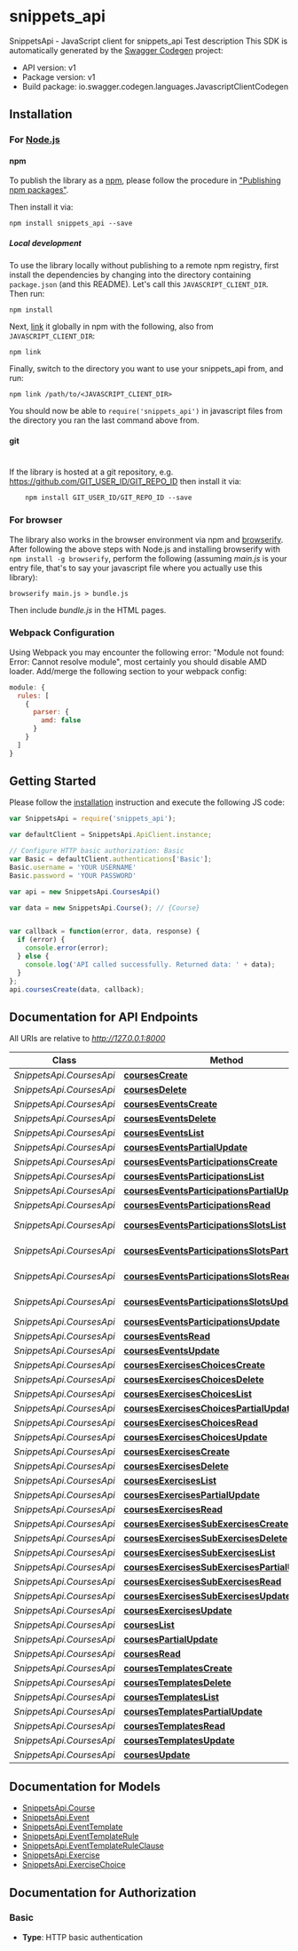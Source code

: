 # snippets_api

SnippetsApi - JavaScript client for snippets_api
Test description
This SDK is automatically generated by the [Swagger Codegen](https://github.com/swagger-api/swagger-codegen) project:

- API version: v1
- Package version: v1
- Build package: io.swagger.codegen.languages.JavascriptClientCodegen

## Installation

### For [Node.js](https://nodejs.org/)

#### npm

To publish the library as a [npm](https://www.npmjs.com/),
please follow the procedure in ["Publishing npm packages"](https://docs.npmjs.com/getting-started/publishing-npm-packages).

Then install it via:

```shell
npm install snippets_api --save
```

##### Local development

To use the library locally without publishing to a remote npm registry, first install the dependencies by changing 
into the directory containing `package.json` (and this README). Let's call this `JAVASCRIPT_CLIENT_DIR`. Then run:

```shell
npm install
```

Next, [link](https://docs.npmjs.com/cli/link) it globally in npm with the following, also from `JAVASCRIPT_CLIENT_DIR`:

```shell
npm link
```

Finally, switch to the directory you want to use your snippets_api from, and run:

```shell
npm link /path/to/<JAVASCRIPT_CLIENT_DIR>
```

You should now be able to `require('snippets_api')` in javascript files from the directory you ran the last 
command above from.

#### git
#
If the library is hosted at a git repository, e.g.
https://github.com/GIT_USER_ID/GIT_REPO_ID
then install it via:

```shell
    npm install GIT_USER_ID/GIT_REPO_ID --save
```

### For browser

The library also works in the browser environment via npm and [browserify](http://browserify.org/). After following
the above steps with Node.js and installing browserify with `npm install -g browserify`,
perform the following (assuming *main.js* is your entry file, that's to say your javascript file where you actually 
use this library):

```shell
browserify main.js > bundle.js
```

Then include *bundle.js* in the HTML pages.

### Webpack Configuration

Using Webpack you may encounter the following error: "Module not found: Error:
Cannot resolve module", most certainly you should disable AMD loader. Add/merge
the following section to your webpack config:

```javascript
module: {
  rules: [
    {
      parser: {
        amd: false
      }
    }
  ]
}
```

## Getting Started

Please follow the [installation](#installation) instruction and execute the following JS code:

```javascript
var SnippetsApi = require('snippets_api');

var defaultClient = SnippetsApi.ApiClient.instance;

// Configure HTTP basic authorization: Basic
var Basic = defaultClient.authentications['Basic'];
Basic.username = 'YOUR USERNAME'
Basic.password = 'YOUR PASSWORD'

var api = new SnippetsApi.CoursesApi()

var data = new SnippetsApi.Course(); // {Course} 


var callback = function(error, data, response) {
  if (error) {
    console.error(error);
  } else {
    console.log('API called successfully. Returned data: ' + data);
  }
};
api.coursesCreate(data, callback);

```

## Documentation for API Endpoints

All URIs are relative to *http://127.0.0.1:8000*

Class | Method | HTTP request | Description
------------ | ------------- | ------------- | -------------
*SnippetsApi.CoursesApi* | [**coursesCreate**](docs/CoursesApi.md#coursesCreate) | **POST** /courses/ | 
*SnippetsApi.CoursesApi* | [**coursesDelete**](docs/CoursesApi.md#coursesDelete) | **DELETE** /courses/{id}/ | 
*SnippetsApi.CoursesApi* | [**coursesEventsCreate**](docs/CoursesApi.md#coursesEventsCreate) | **POST** /courses/{course_pk}/events/ | 
*SnippetsApi.CoursesApi* | [**coursesEventsDelete**](docs/CoursesApi.md#coursesEventsDelete) | **DELETE** /courses/{course_pk}/events/{id}/ | 
*SnippetsApi.CoursesApi* | [**coursesEventsList**](docs/CoursesApi.md#coursesEventsList) | **GET** /courses/{course_pk}/events/ | 
*SnippetsApi.CoursesApi* | [**coursesEventsPartialUpdate**](docs/CoursesApi.md#coursesEventsPartialUpdate) | **PATCH** /courses/{course_pk}/events/{id}/ | 
*SnippetsApi.CoursesApi* | [**coursesEventsParticipationsCreate**](docs/CoursesApi.md#coursesEventsParticipationsCreate) | **POST** /courses/{course_pk}/events/{event_pk}/participations/ | 
*SnippetsApi.CoursesApi* | [**coursesEventsParticipationsList**](docs/CoursesApi.md#coursesEventsParticipationsList) | **GET** /courses/{course_pk}/events/{event_pk}/participations/ | 
*SnippetsApi.CoursesApi* | [**coursesEventsParticipationsPartialUpdate**](docs/CoursesApi.md#coursesEventsParticipationsPartialUpdate) | **PATCH** /courses/{course_pk}/events/{event_pk}/participations/{id}/ | 
*SnippetsApi.CoursesApi* | [**coursesEventsParticipationsRead**](docs/CoursesApi.md#coursesEventsParticipationsRead) | **GET** /courses/{course_pk}/events/{event_pk}/participations/{id}/ | 
*SnippetsApi.CoursesApi* | [**coursesEventsParticipationsSlotsList**](docs/CoursesApi.md#coursesEventsParticipationsSlotsList) | **GET** /courses/{course_pk}/events/{event_pk}/participations/{participation_pk}/slots/ | 
*SnippetsApi.CoursesApi* | [**coursesEventsParticipationsSlotsPartialUpdate**](docs/CoursesApi.md#coursesEventsParticipationsSlotsPartialUpdate) | **PATCH** /courses/{course_pk}/events/{event_pk}/participations/{participation_pk}/slots/{id}/ | 
*SnippetsApi.CoursesApi* | [**coursesEventsParticipationsSlotsRead**](docs/CoursesApi.md#coursesEventsParticipationsSlotsRead) | **GET** /courses/{course_pk}/events/{event_pk}/participations/{participation_pk}/slots/{id}/ | 
*SnippetsApi.CoursesApi* | [**coursesEventsParticipationsSlotsUpdate**](docs/CoursesApi.md#coursesEventsParticipationsSlotsUpdate) | **PUT** /courses/{course_pk}/events/{event_pk}/participations/{participation_pk}/slots/{id}/ | 
*SnippetsApi.CoursesApi* | [**coursesEventsParticipationsUpdate**](docs/CoursesApi.md#coursesEventsParticipationsUpdate) | **PUT** /courses/{course_pk}/events/{event_pk}/participations/{id}/ | 
*SnippetsApi.CoursesApi* | [**coursesEventsRead**](docs/CoursesApi.md#coursesEventsRead) | **GET** /courses/{course_pk}/events/{id}/ | 
*SnippetsApi.CoursesApi* | [**coursesEventsUpdate**](docs/CoursesApi.md#coursesEventsUpdate) | **PUT** /courses/{course_pk}/events/{id}/ | 
*SnippetsApi.CoursesApi* | [**coursesExercisesChoicesCreate**](docs/CoursesApi.md#coursesExercisesChoicesCreate) | **POST** /courses/{course_pk}/exercises/{exercise_pk}/choices/ | 
*SnippetsApi.CoursesApi* | [**coursesExercisesChoicesDelete**](docs/CoursesApi.md#coursesExercisesChoicesDelete) | **DELETE** /courses/{course_pk}/exercises/{exercise_pk}/choices/{id}/ | 
*SnippetsApi.CoursesApi* | [**coursesExercisesChoicesList**](docs/CoursesApi.md#coursesExercisesChoicesList) | **GET** /courses/{course_pk}/exercises/{exercise_pk}/choices/ | 
*SnippetsApi.CoursesApi* | [**coursesExercisesChoicesPartialUpdate**](docs/CoursesApi.md#coursesExercisesChoicesPartialUpdate) | **PATCH** /courses/{course_pk}/exercises/{exercise_pk}/choices/{id}/ | 
*SnippetsApi.CoursesApi* | [**coursesExercisesChoicesRead**](docs/CoursesApi.md#coursesExercisesChoicesRead) | **GET** /courses/{course_pk}/exercises/{exercise_pk}/choices/{id}/ | 
*SnippetsApi.CoursesApi* | [**coursesExercisesChoicesUpdate**](docs/CoursesApi.md#coursesExercisesChoicesUpdate) | **PUT** /courses/{course_pk}/exercises/{exercise_pk}/choices/{id}/ | 
*SnippetsApi.CoursesApi* | [**coursesExercisesCreate**](docs/CoursesApi.md#coursesExercisesCreate) | **POST** /courses/{course_pk}/exercises/ | 
*SnippetsApi.CoursesApi* | [**coursesExercisesDelete**](docs/CoursesApi.md#coursesExercisesDelete) | **DELETE** /courses/{course_pk}/exercises/{id}/ | 
*SnippetsApi.CoursesApi* | [**coursesExercisesList**](docs/CoursesApi.md#coursesExercisesList) | **GET** /courses/{course_pk}/exercises/ | 
*SnippetsApi.CoursesApi* | [**coursesExercisesPartialUpdate**](docs/CoursesApi.md#coursesExercisesPartialUpdate) | **PATCH** /courses/{course_pk}/exercises/{id}/ | 
*SnippetsApi.CoursesApi* | [**coursesExercisesRead**](docs/CoursesApi.md#coursesExercisesRead) | **GET** /courses/{course_pk}/exercises/{id}/ | 
*SnippetsApi.CoursesApi* | [**coursesExercisesSubExercisesCreate**](docs/CoursesApi.md#coursesExercisesSubExercisesCreate) | **POST** /courses/{course_pk}/exercises/{exercise_pk}/sub_exercises/ | 
*SnippetsApi.CoursesApi* | [**coursesExercisesSubExercisesDelete**](docs/CoursesApi.md#coursesExercisesSubExercisesDelete) | **DELETE** /courses/{course_pk}/exercises/{exercise_pk}/sub_exercises/{id}/ | 
*SnippetsApi.CoursesApi* | [**coursesExercisesSubExercisesList**](docs/CoursesApi.md#coursesExercisesSubExercisesList) | **GET** /courses/{course_pk}/exercises/{exercise_pk}/sub_exercises/ | 
*SnippetsApi.CoursesApi* | [**coursesExercisesSubExercisesPartialUpdate**](docs/CoursesApi.md#coursesExercisesSubExercisesPartialUpdate) | **PATCH** /courses/{course_pk}/exercises/{exercise_pk}/sub_exercises/{id}/ | 
*SnippetsApi.CoursesApi* | [**coursesExercisesSubExercisesRead**](docs/CoursesApi.md#coursesExercisesSubExercisesRead) | **GET** /courses/{course_pk}/exercises/{exercise_pk}/sub_exercises/{id}/ | 
*SnippetsApi.CoursesApi* | [**coursesExercisesSubExercisesUpdate**](docs/CoursesApi.md#coursesExercisesSubExercisesUpdate) | **PUT** /courses/{course_pk}/exercises/{exercise_pk}/sub_exercises/{id}/ | 
*SnippetsApi.CoursesApi* | [**coursesExercisesUpdate**](docs/CoursesApi.md#coursesExercisesUpdate) | **PUT** /courses/{course_pk}/exercises/{id}/ | 
*SnippetsApi.CoursesApi* | [**coursesList**](docs/CoursesApi.md#coursesList) | **GET** /courses/ | 
*SnippetsApi.CoursesApi* | [**coursesPartialUpdate**](docs/CoursesApi.md#coursesPartialUpdate) | **PATCH** /courses/{id}/ | 
*SnippetsApi.CoursesApi* | [**coursesRead**](docs/CoursesApi.md#coursesRead) | **GET** /courses/{id}/ | 
*SnippetsApi.CoursesApi* | [**coursesTemplatesCreate**](docs/CoursesApi.md#coursesTemplatesCreate) | **POST** /courses/{course_pk}/templates/ | 
*SnippetsApi.CoursesApi* | [**coursesTemplatesDelete**](docs/CoursesApi.md#coursesTemplatesDelete) | **DELETE** /courses/{course_pk}/templates/{id}/ | 
*SnippetsApi.CoursesApi* | [**coursesTemplatesList**](docs/CoursesApi.md#coursesTemplatesList) | **GET** /courses/{course_pk}/templates/ | 
*SnippetsApi.CoursesApi* | [**coursesTemplatesPartialUpdate**](docs/CoursesApi.md#coursesTemplatesPartialUpdate) | **PATCH** /courses/{course_pk}/templates/{id}/ | 
*SnippetsApi.CoursesApi* | [**coursesTemplatesRead**](docs/CoursesApi.md#coursesTemplatesRead) | **GET** /courses/{course_pk}/templates/{id}/ | 
*SnippetsApi.CoursesApi* | [**coursesTemplatesUpdate**](docs/CoursesApi.md#coursesTemplatesUpdate) | **PUT** /courses/{course_pk}/templates/{id}/ | 
*SnippetsApi.CoursesApi* | [**coursesUpdate**](docs/CoursesApi.md#coursesUpdate) | **PUT** /courses/{id}/ | 


## Documentation for Models

 - [SnippetsApi.Course](docs/Course.md)
 - [SnippetsApi.Event](docs/Event.md)
 - [SnippetsApi.EventTemplate](docs/EventTemplate.md)
 - [SnippetsApi.EventTemplateRule](docs/EventTemplateRule.md)
 - [SnippetsApi.EventTemplateRuleClause](docs/EventTemplateRuleClause.md)
 - [SnippetsApi.Exercise](docs/Exercise.md)
 - [SnippetsApi.ExerciseChoice](docs/ExerciseChoice.md)


## Documentation for Authorization


### Basic

- **Type**: HTTP basic authentication


